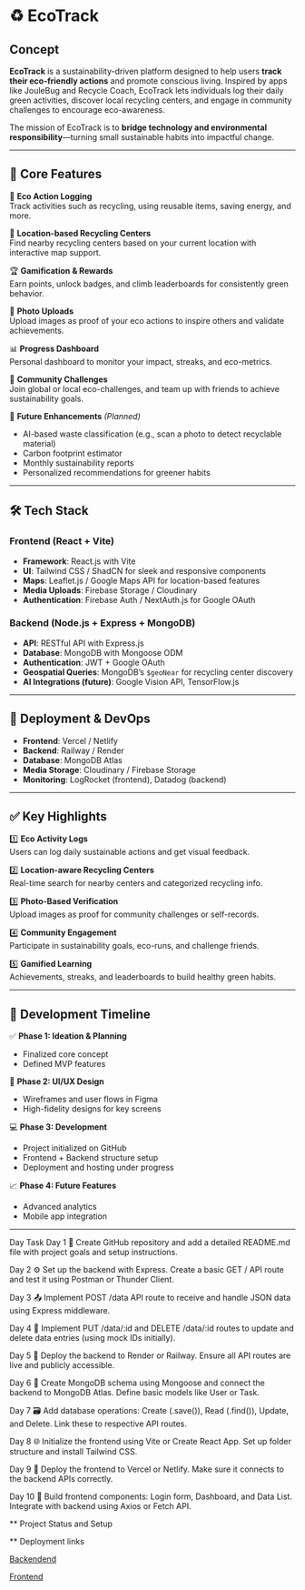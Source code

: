 # ♻️ EcoTrack

## Concept

**EcoTrack** is a sustainability-driven platform designed to help users **track their eco-friendly actions** and promote conscious living. Inspired by apps like JouleBug and Recycle Coach, EcoTrack lets individuals log their daily green activities, discover local recycling centers, and engage in community challenges to encourage eco-awareness.

The mission of EcoTrack is to **bridge technology and environmental responsibility**—turning small sustainable habits into impactful change.

---

## 🌟 Core Features

📌 **Eco Action Logging**  
Track activities such as recycling, using reusable items, saving energy, and more.

📍 **Location-based Recycling Centers**  
Find nearby recycling centers based on your current location with interactive map support.

🏆 **Gamification & Rewards**  
Earn points, unlock badges, and climb leaderboards for consistently green behavior.

📸 **Photo Uploads**  
Upload images as proof of your eco actions to inspire others and validate achievements.

📊 **Progress Dashboard**  
Personal dashboard to monitor your impact, streaks, and eco-metrics.

💬 **Community Challenges**  
Join global or local eco-challenges, and team up with friends to achieve sustainability goals.

🚀 **Future Enhancements** *(Planned)*  
- AI-based waste classification (e.g., scan a photo to detect recyclable material)  
- Carbon footprint estimator  
- Monthly sustainability reports  
- Personalized recommendations for greener habits

---

## 🛠️ Tech Stack

### Frontend (React + Vite)
- **Framework**: React.js with Vite  
- **UI**: Tailwind CSS / ShadCN for sleek and responsive components  
- **Maps**: Leaflet.js / Google Maps API for location-based features  
- **Media Uploads**: Firebase Storage / Cloudinary  
- **Authentication**: Firebase Auth / NextAuth.js for Google OAuth

### Backend (Node.js + Express + MongoDB)
- **API**: RESTful API with Express.js  
- **Database**: MongoDB with Mongoose ODM  
- **Authentication**: JWT + Google OAuth  
- **Geospatial Queries**: MongoDB’s `$geoNear` for recycling center discovery  
- **AI Integrations (future)**: Google Vision API, TensorFlow.js

---

## 🚀 Deployment & DevOps

- **Frontend**: Vercel / Netlify  
- **Backend**: Railway / Render  
- **Database**: MongoDB Atlas  
- **Media Storage**: Cloudinary / Firebase Storage  
- **Monitoring**: LogRocket (frontend), Datadog (backend)

---

## ✅ Key Highlights

1️⃣ **Eco Activity Logs**  
Users can log daily sustainable actions and get visual feedback.

2️⃣ **Location-aware Recycling Centers**  
Real-time search for nearby centers and categorized recycling info.

3️⃣ **Photo-Based Verification**  
Upload images as proof for community challenges or self-records.

4️⃣ **Community Engagement**  
Participate in sustainability goals, eco-runs, and challenge friends.

5️⃣ **Gamified Learning**  
Achievements, streaks, and leaderboards to build healthy green habits.

---

## 🧠 Development Timeline

✅ **Phase 1: Ideation & Planning**  
- Finalized core concept  
- Defined MVP features

🎨 **Phase 2: UI/UX Design**  
- Wireframes and user flows in Figma  
- High-fidelity designs for key screens

💻 **Phase 3: Development**  
- Project initialized on GitHub  
- Frontend + Backend structure setup  
- Deployment and hosting under progress

📈 **Phase 4: Future Features**  
- Advanced analytics  
- Mobile app integration

---
Day	Task
Day 1	📝 Create GitHub repository and add a detailed README.md file with project goals and setup instructions.

Day 2	⚙️ Set up the backend with Express. Create a basic GET / API route and test it using Postman or Thunder Client.

Day 3	📤 Implement POST /data API route to receive and handle JSON data using Express middleware.

Day 4	🔁 Implement PUT /data/:id and DELETE /data/:id routes to update and delete data entries (using mock IDs initially).

Day 5	🚀 Deploy the backend to Render or Railway. Ensure all API routes are live and publicly accessible.


Day 6	🧬 Create MongoDB schema using Mongoose and connect the backend to MongoDB Atlas. Define basic models like User or Task.

Day 7	🗃️ Add database operations: Create (.save()), Read (.find()), Update, and Delete. Link these to respective API routes.

Day 8	🌐 Initialize the frontend using Vite or Create React App. Set up folder structure and install Tailwind CSS.

Day 9	🚢 Deploy the frontend to Vercel or Netlify. Make sure it connects to the backend APIs correctly.

Day 10	🧱 Build frontend components: Login form, Dashboard, and Data List. Integrate with backend using Axios or Fetch API.


** Project Status and Setup

** Deployment links

[Backendend](https://s67-vijaykumar-capstone-ecotrack-14.onrender.com)

[Frontend](https://ecotrackcapstone.netlify.app/)